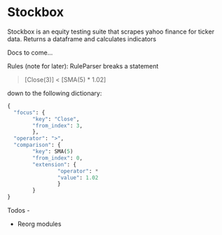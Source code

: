 # Stockbox

Stockbox is an equity testing suite that scrapes yahoo finance for ticker data. Returns a dataframe and calculates indicators

Docs to come...

Rules (note for later):
RuleParser breaks a statement
> [Close(3)] < [SMA(5) * 1.02] 

down to the following dictionary:
```python
{ 
  "focus": { 
        "key": "Close",
        "from_index": 3,
        },
  "operator": ">",
  "comparison": {
        "key": SMA(5)
        "from_index": 0,
        "extension": {
                "operator": *
                "value": 1.02
                }
        }
}
```

Todos - 
- Reorg modules
